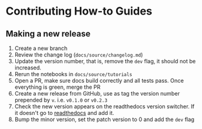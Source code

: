 # Contributing How-to Guides

## Making a new release

1. Create a new branch
1. Review the change log (`docs/source/changelog.md`)
1. Update the version number, that is, remove the `dev` flag, it should not
   be increased.
1. Rerun the notebooks in `docs/source/tutorials`
1. Open a PR, make sure docs build correctly and all tests pass.
   Once everything is green, merge the PR
1. Create a new release from GitHub, use as tag the version number prepended
   by `v`. i.e. `v0.1.0` or `v0.2.3`
1. Check the new version appears on the readthedocs version switcher. If it doesn't
   go to [readthedocs](https://readthedocs.org/projects/xarray-einstats/) and
   add it.
1. Bump the minor version, set the patch version to 0 and add the `dev` flag
